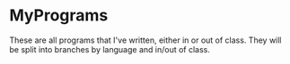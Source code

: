 # MyPrograms
These are all programs that I've written, either in or out of class. They will be split into branches by language and in/out of class.
